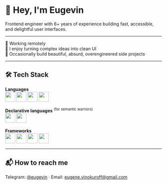 <h1>👋 Hey, I'm Eugevin</h1>

<p>
Frontend engineer with 6+ years of experience building fast, accessible, and delightful user interfaces.
</p>

---

🍏 Working remotely  
🧠 I enjoy turning complex ideas into clean UI  
🤡 Occasionally build beautiful, absurd, overengineered side projects

---

## 🛠️ Tech Stack

**Languages**  
<img src="https://cdn.jsdelivr.net/gh/devicons/devicon/icons/typescript/typescript-original.svg" width="32" />
<img src="https://cdn.jsdelivr.net/gh/devicons/devicon/icons/javascript/javascript-original.svg" width="32" />
<img src="https://cdn.jsdelivr.net/gh/devicons/devicon/icons/rust/rust-original.svg" width="32" />
<img src="https://cdn.jsdelivr.net/gh/devicons/devicon/icons/lua/lua-original.svg" width="32" />

**Declarative languages** <sup>(for semantic warriors)</sup>  
<img src="https://cdn.jsdelivr.net/gh/devicons/devicon/icons/html5/html5-original.svg" width="32" />
<img src="https://cdn.jsdelivr.net/gh/devicons/devicon/icons/css3/css3-original.svg" width="32" />

**Frameworks**  
<img src="https://cdn.jsdelivr.net/gh/devicons/devicon/icons/vuejs/vuejs-original.svg" width="32" />
<img src="https://cdn.jsdelivr.net/gh/devicons/devicon/icons/nuxtjs/nuxtjs-original.svg" width="32" />
<img src="https://cdn.jsdelivr.net/gh/devicons/devicon/icons/svelte/svelte-original.svg" width="32" />
<img src="https://cdn.jsdelivr.net/gh/devicons/devicon/icons/solidjs/solidjs-original.svg" width="32" />

---

## 📬 How to reach me

Telegram: [@eugevin](https://t.me/eugevin) · Email: [eugene.vinokuroff@gmail.com](mailto:eugene.vinokuroff@gmail.com)

